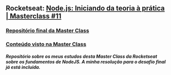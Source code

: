 ## Rocketseat: [Node.js: Iniciando da teoria à prática | Masterclass #11](https://youtu.be/DiXbJL3iWVs)
### [Repositório final da Master Class](https://github.com/Rocketseat/youtube-masterclass-nodejs)
### [Conteúdo visto na Master Class](https://whimsical.com/PRf8QedsoRMPtc6hmN63gg)

##### Repositório sobre os meus estudos desta Master Class da Rocketseat sobre os fundamentos de NodeJS. A minha resolução para o desafio final já está incluida.
